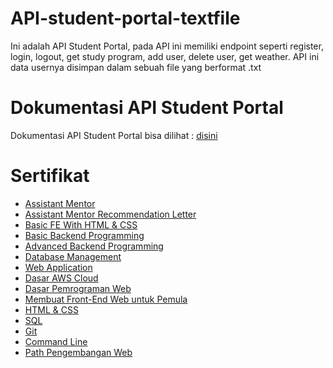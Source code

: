 # API-student-portal-textfile

Ini adalah API Student Portal, pada API ini memiliki endpoint seperti register, login, logout, get study program, add user, delete user, get weather. API ini data usernya disimpan dalam sebuah file yang berformat .txt

# Dokumentasi API Student Portal

Dokumentasi API Student Portal bisa dilihat : [disini](https://documenter.getpostman.com/view/26190643/2s9YkgDkAk)

# Sertifikat

- [Assistant Mentor](https://drive.google.com/file/d/1B2jwtE9Gb2rYU8gHFH60eaf2eAedv3JH/view?usp=sharing)
- [Assistant Mentor Recommendation Letter](https://drive.google.com/file/d/1cydxjYfefrtUPE1XASAHxEFc_jIrmNIh/view?usp=sharing)
- [Basic FE With HTML & CSS](https://img.rk-certificate.com/MUHAMMADUKQAGC3O/CERT-V62D480Z.jpg)
- [Basic Backend Programming](https://img.rk-certificate.com/MUHAMMADUKQAGC3O/CERT-ENJBR2NV.jpg)
- [Advanced Backend Programming](https://img.rk-certificate.com/MUHAMMADUKQAGC3O/CERT-T1DI6OWI.jpg)
- [Database Management](https://img.rk-certificate.com/MUHAMMADUKQAGC3O/CERT-DIZR47KZ.jpg)
- [Web Application](https://img.rk-certificate.com/MUHAMMADUKQAGC3O/CERT-S48K26HZ.jpg)
- [Dasar AWS Cloud](https://drive.google.com/file/d/1hp_CFxzI9hha7v0BcFmrXjLZKbf_vqWL/view?usp=sharing)
- [Dasar Pemrograman Web](https://drive.google.com/file/d/11vfFGYmBmJpfKMkCghiZuJUfS_ShGzbQ/view?usp=sharing)
- [Membuat Front-End Web untuk Pemula](https://drive.google.com/file/d/1KLi6uk79f2qW6hKHfu-ygyUXIoZr0mGv/view?usp=sharing)
- [HTML & CSS](https://drive.google.com/file/d/1FYmWwKzfOgsPLoXL2MladtgsnbyfA3dl/view?usp=sharing)
- [SQL](https://drive.google.com/file/d/11qQF21pusbxhm2d50RHfbzkYNJbMyGJH/view?usp=sharing)
- [Git](https://drive.google.com/file/d/1QmuRcHq7jX2TPqFa6qQg5OI_3N4wHeA4/view?usp=sharing)
- [Command Line](https://drive.google.com/file/d/1WAN9BxG1OoFVsKan1ztLNIDxnEms-Bi7/view?usp=sharing)
- [Path Pengembangan Web](https://drive.google.com/file/d/1ey2LaKGAxqdvOfvwoV3wqDBXRSGrYP9T/view?usp=sharing)
